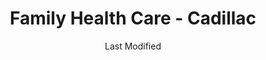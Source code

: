 ---
layout: location-page
date: Last Modified
description: "Local COVID-19 testing is available at Family Health Care - Cadillac in Cadillac, Michigan, USA."
permalink: "locations/michigan/cadillac/family-health-care-cadillac/"
tags:
  - locations
  - michigan
title: Family Health Care - Cadillac
uniqueName: family-health-care-cadillac
state: Michigan
stateAbbr: MI
hood: "Cadillac"
address: "520 Cobb St"
city: "Cadillac"
zip: "49601"
zipsNearby: "49610 49611 49612 49613 49304 49305 49614 48612 49615 49616 49617 49307 49309 49310 49618 49402 49619 49312 49620 49601 49621 48812 49622 49623 49320 48617 48618 49625 49322 49405 49626 49627 48620 48829 49628 49629 49630 49631 49632 48622 49633 49634 49410 49635 49733 49411 49412 49413 48624 49636 49637 49738 49739 49638 48625 49420 49639 49421 48627 49640 48629 48630 49329 49642 49643 49644 49645 49646 49648 49649 48632 49650 49651 48633 49653 48850 49654 49655 49431 49656 49657 49659 49660 49663 49664 49665 49666 49332 49667 49668 49336 48804 48858 48859 49337 49673 49674 49675 49338 49449 48651 49676 49677 49340 49342 48653 48878 48656 49454 49679 48883 48886 49680 49346 49682 49683 49684 49685 49686 49696 49688 49458 49459 49797 48893 49689 48661 49349 49690 48896" 
mapUrl: "http://maps.apple.com/?q=Family+Health+Care+-+Cadillac&address=520+Cobb+St,Cadillac,Michigan,49601"
locationType: Please contact for drive-thru/walk-in availability.
phone: "231-775-6521"
website: "https://www.familyhealthcare.org/"
onlineBooking: undefined
closed: undefined
closedUpdate: May 23rd, 2020
notes: "By appointment only."
days: Contact for hours of operation.
ctaMessage: Learn more
ctaUrl: "https://www.familyhealthcare.org/"
---